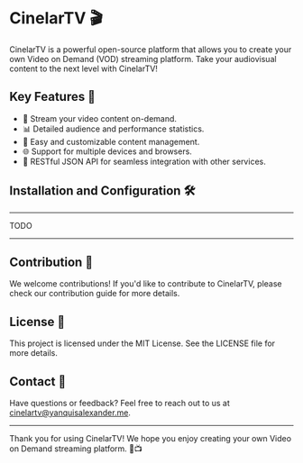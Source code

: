 # CinelarTV 🎬

CinelarTV is a powerful open-source platform that allows you to create your own Video on Demand (VOD) streaming platform. Take your audiovisual content to the next level with CinelarTV!

## Key Features 🚀

- 🎥 Stream your video content on-demand.
- 📊 Detailed audience and performance statistics.
- 📜 Easy and customizable content management.
- 🌐 Support for multiple devices and browsers.
- 🌟 RESTful JSON API for seamless integration with other services.


## Installation and Configuration 🛠️

---

TODO

---



## Contribution 🤝
We welcome contributions! If you'd like to contribute to CinelarTV, please check our contribution guide for more details.

## License 📝
This project is licensed under the MIT License. See the LICENSE file for more details.

## Contact 📧
Have questions or feedback? Feel free to reach out to us at cinelartv@yanquisalexander.me.

---

Thank you for using CinelarTV! We hope you enjoy creating your own Video on Demand streaming platform. 🍿📺